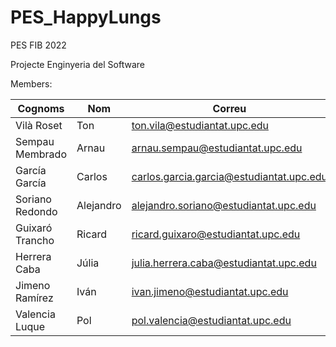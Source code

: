 # PES_HappyLungs
PES FIB 2022

Projecte Enginyeria del Software

Members:

| Cognoms         | Nom       | Correu                                   | Github             |
|-----------------|-----------|------------------------------------------|--------------------|
| Vilà Roset      | Ton       | ton.vila@estudiantat.upc.edu             | /tonvilro          |
| Sempau Membrado | Arnau     | arnau.sempau@estudiantat.upc.edu         | /arnausempau       |
| García García   | Carlos    | carlos.garcia.garcia@estudiantat.upc.edu | /colotto7          |
| Soriano Redondo | Alejandro | alejandro.soriano@estudiantat.upc.edu    | /Alexsor00         |
| Guixaró Trancho | Ricard    | ricard.guixaro@estudiantat.upc.edu       | /rguixaro          |
| Herrera Caba    | Júlia     | julia.herrera.caba@estudiantat.upc.edu   | /juliahc           |
| Jimeno Ramírez  | Iván      | ivan.jimeno@estudiantat.upc.edu          | /IvanJimenoRamirez |
| Valencia Luque  | Pol       | pol.valencia@estudiantat.upc.edu         | /polkp22           |
